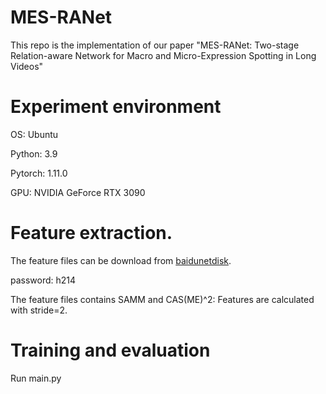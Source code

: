 # MES-RANet
This repo is the implementation of our paper "MES-RANet: Two-stage Relation-aware Network for Macro and Micro-Expression Spotting in Long Videos"
# Experiment environment 
OS: Ubuntu

Python: 3.9

Pytorch: 1.11.0

GPU: NVIDIA GeForce RTX 3090

# Feature extraction.

The feature files can be download from [baidunetdisk](https://pan.baidu.com/s/11cznoUhZw6mF-QBx8nF4KA?pwd=h214).

password: h214

The feature files contains SAMM and CAS(ME)^2: Features are calculated with stride=2.

# Training and evaluation
Run main.py

